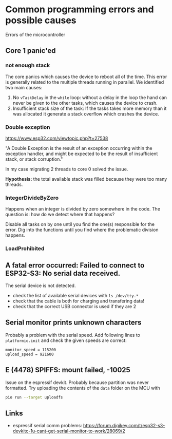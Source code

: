 # Common programming errors and possible causes

Errors of the microcontroller

## Core 1 panic'ed

### not enough stack

The core panics which causes the device to reboot all of the time. This error is generally related to the multiple threads running in parallel. We identified two main causes:

1. No `vTaskDelay` in the `while` loop: without a delay in the loop the hand can never be given to the other tasks, which causes the device to crash.
2. Insufficient stack size of the task: If the tasks takes more memory than it was allocated it generate a stack overflow which crashes the device.

### Double exception

https://www.esp32.com/viewtopic.php?t=27538

"A Double Exception is the result of an exception occurring within the exception handler, and might be expected to be the result of insufficient stack, or stack corruption."

In my case migrating 2 threads to core 0 solved the issue.

**Hypothesis:** the total available stack was filled because they were too many threads.

### IntegerDivideByZero

Happens when an integer is divided by zero somewhere in the code. The question is: how do we detect where that happens?

Disable all tasks on by one until you find the one(s) responsible for the error. Dig into the functions until you find where the problematic division happens.

### LoadProhibited

## A fatal error occurred: Failed to connect to ESP32-S3: No serial data received.

The serial device is not detected.

- check the list of available serial devices with `ls /dev/tty.*`
- check that the cable is both for charging and transfering data!
- check that the correct USB connector is used if they are 2

## Serial monitor prints unknown characters

Probably a problem with the serial speed. Add following lines to `platformio.init` and check the given speeds are correct:

```
monitor_speed = 115200
upload_speed = 921600
```

## E (4478) SPIFFS: mount failed, -10025

Issue on the espressif devkit. Probably because partition was never formatted. Try uploading the contents of the `data` folder on the MCU with

```bash
pio run --target uploadfs
```

## Links

- espressif serial comm problems: https://forum.digikey.com/t/esp32-s3-devkitc-1u-cant-get-serial-monitor-to-work/28069/2

```

```
